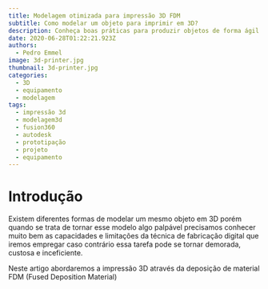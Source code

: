 ```yaml
---
title: Modelagem otimizada para impressão 3D FDM
subtitle: Como modelar um objeto para imprimir em 3D?
description: Conheça boas práticas para produzir objetos de forma ágil e resistente
date: 2020-06-28T01:22:21.923Z
authors:
  - Pedro Emmel
image: 3d-printer.jpg
thumbnail: 3d-printer.jpg
categories:
  - 3D
  - equipamento
  - modelagem
tags:
  - impressão 3d
  - modelagem3d
  - fusion360
  - autodesk
  - prototipação
  - projeto
  - equipamento
---
```

# Introdução

Existem diferentes formas de modelar um mesmo objeto em 3D porém quando se trata de tornar esse modelo algo palpável precisamos conhecer muito bem as capacidades e limitações da técnica de fabricação digital que iremos empregar caso contrário essa tarefa pode se tornar demorada, custosa e inceficiente. 

Neste artigo abordaremos a impressão 3D através da deposição de material FDM (Fused Deposition Material)